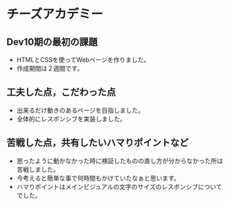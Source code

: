 # チーズアカデミー

## Dev10期の最初の課題

- HTMLとCSSを使ってWebページを作りました。
- 作成期間は２週間です。

## 工夫した点，こだわった点

- 出来るだけ動きのあるページを目指しました。
- 全体的にレスポンシブを実装しました。

## 苦戦した点，共有したいハマりポイントなど

- 思ったように動かなかった時に検証したものの直し方が分からなかった所は苦戦しました。
- 今考えると簡単な事で何時間もかけていたなぁと思います。
- ハマりポイントはメインビジュアルの文字のサイズのレスポンシブについてでした。
